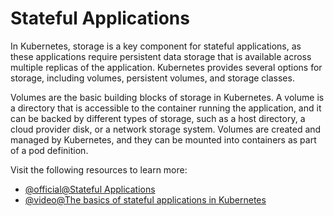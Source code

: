# Stateful Applications

In Kubernetes, storage is a key component for stateful applications, as these applications require persistent data storage that is available across multiple replicas of the application. Kubernetes provides several options for storage, including volumes, persistent volumes, and storage classes.

Volumes are the basic building blocks of storage in Kubernetes. A volume is a directory that is accessible to the container running the application, and it can be backed by different types of storage, such as a host directory, a cloud provider disk, or a network storage system. Volumes are created and managed by Kubernetes, and they can be mounted into containers as part of a pod definition.

Visit the following resources to learn more:

- [@official@Stateful Applications](https://kubernetes.io/docs/tutorials/stateful-application/)
- [@video@The basics of stateful applications in Kubernetes](https://www.youtube.com/watch?v=GieXzb91I40)
